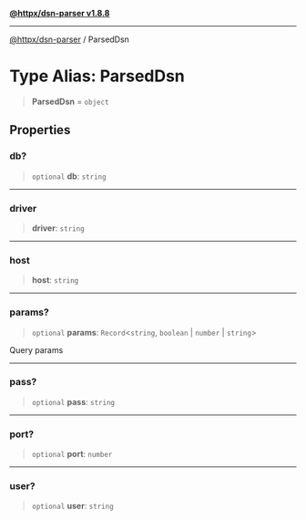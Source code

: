 [**@httpx/dsn-parser v1.8.8**](../README.md)

***

[@httpx/dsn-parser](../README.md) / ParsedDsn

# Type Alias: ParsedDsn

> **ParsedDsn** = `object`

## Properties

### db?

> `optional` **db**: `string`

***

### driver

> **driver**: `string`

***

### host

> **host**: `string`

***

### params?

> `optional` **params**: `Record`\<`string`, `boolean` \| `number` \| `string`\>

Query params

***

### pass?

> `optional` **pass**: `string`

***

### port?

> `optional` **port**: `number`

***

### user?

> `optional` **user**: `string`
